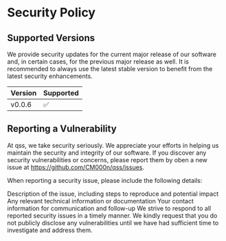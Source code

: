 # Security Policy

## Supported Versions

We provide security updates for the current major release of our software and, in certain cases, for the previous major release as well.
It is recommended to always use the latest stable version to benefit from the latest security enhancements.

| Version | Supported          |
| ------- | ------------------ |
| v0.0.6  | :white_check_mark: |

## Reporting a Vulnerability

At qss, we take security seriously.
We appreciate your efforts in helping us maintain the security and integrity of our software.
If you discover any security vulnerabilities or concerns, please report them by oben a new issue at <https://github.com/CM000n/qss/issues>.

When reporting a security issue, please include the following details:

Description of the issue, including steps to reproduce and potential impact
Any relevant technical information or documentation
Your contact information for communication and follow-up
We strive to respond to all reported security issues in a timely manner. We kindly request that you do not publicly disclose any vulnerabilities until we have had sufficient time to investigate and address them.
